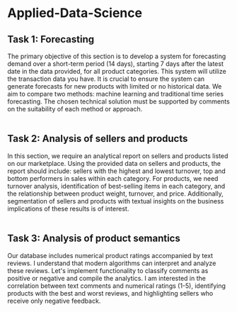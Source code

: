 # Applied-Data-Science

## Task 1: Forecasting<br>
The primary objective of this section is to develop a system for forecasting demand over a short-term period (14 days), starting 7 days after the latest date in the data provided, for all product categories. This system will utilize the transaction data you have. It is crucial to ensure the system can generate forecasts for new products with limited or no historical data. We aim to compare two methods: machine learning and traditional time series forecasting. The chosen technical solution must be supported by comments on the suitability of each method or approach.<br><br>

## Task 2: Analysis of sellers and products<br>
In this section, we require an analytical report on sellers and products listed on our marketplace. Using the provided data on sellers and products, the report should include: sellers with the highest and lowest turnover, top and bottom performers in sales within each category. For products, we need turnover analysis, identification of best-selling items in each category, and the relationship between product weight, turnover, and price. Additionally, segmentation of sellers and products with textual insights on the business implications of these results is of interest. <br><br>

## Task 3: Analysis of product semantics<br>
Our database includes numerical product ratings accompanied by text reviews. I understand that modern algorithms can interpret and analyze these reviews. Let's implement functionality to classify comments as positive or negative and compile the analytics. I am interested in the correlation between text comments and numerical ratings (1-5), identifying products with the best and worst reviews, and highlighting sellers who receive only negative feedback.


